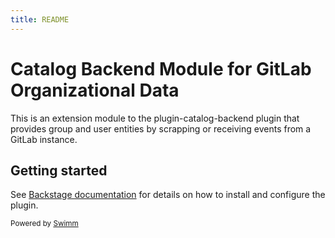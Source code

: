 ```yaml
---
title: README
---
```

# Catalog Backend Module for GitLab Organizational Data

This is an extension module to the plugin-catalog-backend plugin that provides group and user entities by scrapping or receiving events from a GitLab instance.

## Getting started

See [Backstage documentation](https://backstage.io/docs/integrations/gitlab/org) for details on how to install and configure the plugin.

<SwmMeta version="3.0.0"><sup>Powered by [Swimm](https://app.swimm.io/)</sup></SwmMeta>
